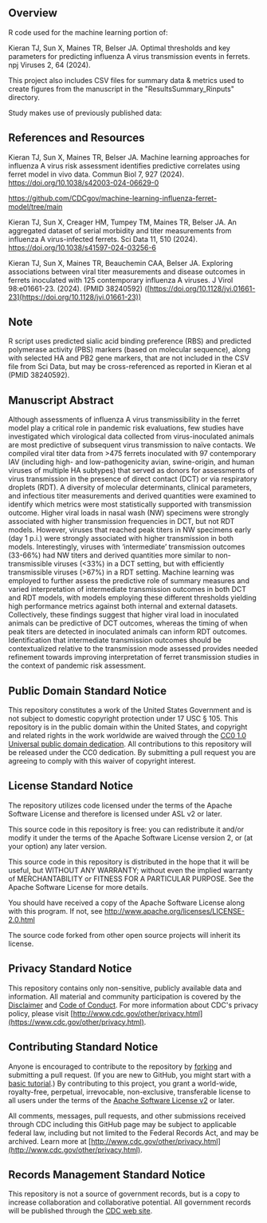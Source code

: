 ## Overview

R code used for the machine learning portion of: 

Kieran TJ, Sun X, Maines TR, Belser JA. Optimal thresholds and key parameters for predicting influenza A virus transmission events in ferrets. npj Viruses 2, 64 (2024).

This project also includes CSV files for summary data & metrics used to create figures from the manuscript in the "ResultsSummary_Rinputs" directory. 

Study makes use of previously published data:
## References and Resources
Kieran TJ, Sun X, Maines TR, Belser JA. Machine learning approaches for influenza A virus risk assessment identifies predictive correlates using ferret model in vivo data. Commun Biol 7, 927 (2024). https://doi.org/10.1038/s42003-024-06629-0

https://github.com/CDCgov/machine-learning-influenza-ferret-model/tree/main

Kieran TJ, Sun X, Creager HM, Tumpey TM, Maines TR, Belser JA. An aggregated dataset of serial morbidity and titer measurements from influenza A virus-infected ferrets. Sci Data 11, 510 (2024). https://doi.org/10.1038/s41597-024-03256-6

Kieran TJ, Sun X, Maines TR, Beauchemin CAA, Belser JA. Exploring associations between viral titer measurements and disease outcomes in ferrets inoculated with 125 contemporary influenza A viruses. J Virol 98:e01661-23. (2024). (PMID 38240592)
([https://doi.org/10.1128/jvi.01661-23](https://doi.org/10.1128/jvi.01661-23))

## Note
R script uses predicted sialic acid binding preference (RBS) and predicted polymerase activity (PBS) markers (based on molecular sequence), along with selected HA and PB2 gene markers, that are not included in the CSV file from Sci Data, but may be cross-referenced as reported in Kieran et al (PMID 38240592).

## Manuscript Abstract
Although assessments of influenza A virus transmissibility in the ferret model play a critical role in pandemic risk evaluations, few studies have investigated which virological data collected from virus-inoculated animals are most predictive of subsequent virus transmission to naïve contacts. We compiled viral titer data from >475 ferrets inoculated with 97 contemporary IAV (including high- and low-pathogenicity avian, swine-origin, and human viruses of multiple HA subtypes) that served as donors for assessments of virus transmission in the presence of direct contact (DCT) or via respiratory droplets (RDT). A diversity of molecular determinants, clinical parameters, and infectious titer measurements and derived quantities were examined to identify which metrics were most statistically supported with transmission outcome. Higher viral loads in nasal wash (NW) specimens were strongly associated with higher transmission frequencies in DCT, but not RDT models. However, viruses that reached peak titers in NW specimens early (day 1 p.i.) were strongly associated with higher transmission in both models. Interestingly, viruses with ‘intermediate’ transmission outcomes (33-66%) had NW titers and derived quantities more similar to non-transmissible viruses (<33%) in a DCT setting, but with efficiently transmissible viruses (>67%) in a RDT setting. Machine learning was employed to further assess the predictive role of summary measures and varied interpretation of intermediate transmission outcomes in both DCT and RDT models, with models employing these different thresholds yielding high performance metrics against both internal and external datasets. Collectively, these findings suggest that higher viral load in inoculated animals can be predictive of DCT outcomes, whereas the timing of when peak titers are detected in inoculated animals can inform RDT outcomes. Identification that intermediate transmission outcomes should be contextualized relative to the transmission mode assessed provides needed refinement towards improving interpretation of ferret transmission studies in the context of pandemic risk assessment.

##
##
##
  
## Public Domain Standard Notice
This repository constitutes a work of the United States Government and is not
subject to domestic copyright protection under 17 USC § 105. This repository is in
the public domain within the United States, and copyright and related rights in
the work worldwide are waived through the [CC0 1.0 Universal public domain dedication](https://creativecommons.org/publicdomain/zero/1.0/).
All contributions to this repository will be released under the CC0 dedication. By
submitting a pull request you are agreeing to comply with this waiver of
copyright interest.

## License Standard Notice
The repository utilizes code licensed under the terms of the Apache Software
License and therefore is licensed under ASL v2 or later.

This source code in this repository is free: you can redistribute it and/or modify it under
the terms of the Apache Software License version 2, or (at your option) any
later version.

This source code in this repository is distributed in the hope that it will be useful, but WITHOUT ANY
WARRANTY; without even the implied warranty of MERCHANTABILITY or FITNESS FOR A
PARTICULAR PURPOSE. See the Apache Software License for more details.

You should have received a copy of the Apache Software License along with this
program. If not, see http://www.apache.org/licenses/LICENSE-2.0.html

The source code forked from other open source projects will inherit its license.

## Privacy Standard Notice
This repository contains only non-sensitive, publicly available data and
information. All material and community participation is covered by the
[Disclaimer](DISCLAIMER.md)
and [Code of Conduct](code-of-conduct.md).
For more information about CDC's privacy policy, please visit [http://www.cdc.gov/other/privacy.html](https://www.cdc.gov/other/privacy.html).

## Contributing Standard Notice
Anyone is encouraged to contribute to the repository by [forking](https://help.github.com/articles/fork-a-repo)
and submitting a pull request. (If you are new to GitHub, you might start with a
[basic tutorial](https://help.github.com/articles/set-up-git).) By contributing
to this project, you grant a world-wide, royalty-free, perpetual, irrevocable,
non-exclusive, transferable license to all users under the terms of the
[Apache Software License v2](http://www.apache.org/licenses/LICENSE-2.0.html) or
later.

All comments, messages, pull requests, and other submissions received through
CDC including this GitHub page may be subject to applicable federal law, including but not limited to the Federal Records Act, and may be archived. Learn more at [http://www.cdc.gov/other/privacy.html](http://www.cdc.gov/other/privacy.html).

## Records Management Standard Notice
This repository is not a source of government records, but is a copy to increase
collaboration and collaborative potential. All government records will be
published through the [CDC web site](http://www.cdc.gov).
